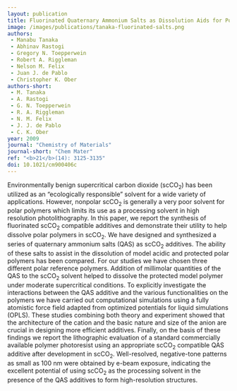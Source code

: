 ```yaml
---
layout: publication
title: Fluorinated Quaternary Ammonium Salts as Dissolution Aids for Polar Polymers in Environmentally Benign Supercritical Carbon Dioxide
image: /images/publications/tanaka-fluorinated-salts.png
authors:
 - Manabu Tanaka
 - Abhinav Rastogi
 - Gregory N. Toepperwein
 - Robert A. Riggleman
 - Nelson M. Felix
 - Juan J. de Pablo
 - Christopher K. Ober
authors-short:
 - M. Tanaka
 - A. Rastogi
 - G. N. Toepperwein
 - R. A. Riggleman
 - N. M. Felix
 - J. J. de Pablo
 - C. K. Ober
year: 2009
journal: "Chemistry of Materials"
journal-short: "Chem Mater"
ref: "<b>21</b>(14): 3125-3135"
doi: 10.1021/cm900406c
---
```


Environmentally benign supercritical carbon dioxide (scCO<sub>2</sub>) has been utilized as an “ecologically responsible” solvent for a wide variety of applications. However, nonpolar scCO<sub>2</sub> is generally a very poor solvent for polar polymers which limits its use as a processing solvent in high resolution photolithography. In this paper, we report the synthesis of fluorinated scCO<sub>2</sub> compatible additives and demonstrate their utility to help dissolve polar polymers in scCO<sub>2</sub>. We have designed and synthesized a series of quaternary ammonium salts (QAS) as scCO<sub>2</sub> additives. The ability of these salts to assist in the dissolution of model acidic and protected polar polymers has been compared. For our studies we have chosen three different polar reference polymers. Addition of millimolar quantities of the QAS to the scCO<sub>2</sub> solvent helped to dissolve the protected model polymer under moderate supercritical conditions. To explicitly investigate the interactions between the QAS additive and the various functionalities on the polymers we have carried out computational simulations using a fully atomistic force field adapted from optimized potentials for liquid simulations (OPLS). These studies combining both theory and experiment showed that the architecture of the cation and the basic nature and size of the anion are crucial in designing more efficient additives. Finally, on the basis of these findings we report the lithographic evaluation of a standard commercially available polymer photoresist using an appropriate scCO<sub>2</sub> compatible QAS additive after development in scCO<sub>2</sub>. Well-resolved, negative-tone patterns as small as 100 nm were obtained by e-beam exposure, indicating the excellent potential of using scCO<sub>2</sub> as the processing solvent in the presence of the QAS additives to form high-resolution structures.
